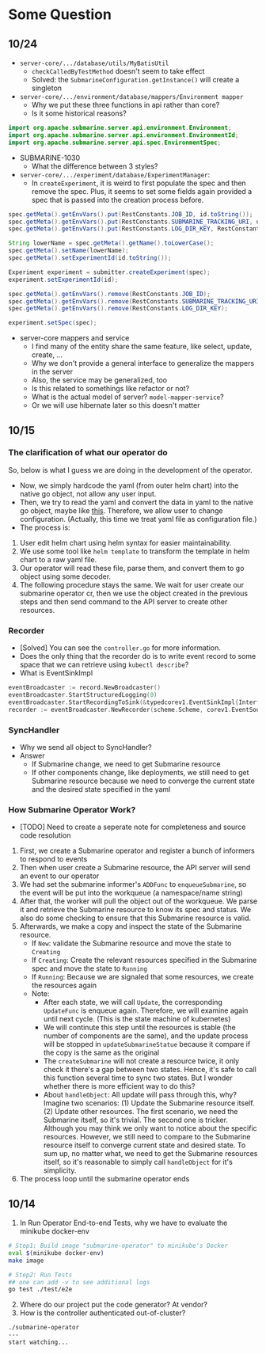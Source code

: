 # Some Question

## 10/24
- `server-core/.../database/utils/MyBatisUtil`
    - `checkCalledByTestMethod` doesn't seem to take effect
    - Solved: the `SubmarineConfiguration.getInstance()` will create a singleton
- `server-core/.../environment/database/mappers/Environment mapper`
    - Why we put these three functions in api rather than core?
    - Is it some historical reasons?
```java
import org.apache.submarine.server.api.environment.Environment;
import org.apache.submarine.server.api.environment.EnvironmentId;
import org.apache.submarine.server.api.spec.EnvironmentSpec;
```
- SUBMARINE-1030
    - What the difference between 3 styles?
- `server-core/.../experiment/database/ExperimentManager`:
    - In `createExperiment`, it is weird to first populate the spec and then remove the spec. Plus, it seems to set some fields again provided a spec that is passed into the creation process before.
```java
spec.getMeta().getEnvVars().put(RestConstants.JOB_ID, id.toString());
spec.getMeta().getEnvVars().put(RestConstants.SUBMARINE_TRACKING_URI, url);
spec.getMeta().getEnvVars().put(RestConstants.LOG_DIR_KEY, RestConstants.LOG_DIR_VALUE);

String lowerName = spec.getMeta().getName().toLowerCase();
spec.getMeta().setName(lowerName);
spec.getMeta().setExperimentId(id.toString());

Experiment experiment = submitter.createExperiment(spec);
experiment.setExperimentId(id);

spec.getMeta().getEnvVars().remove(RestConstants.JOB_ID);
spec.getMeta().getEnvVars().remove(RestConstants.SUBMARINE_TRACKING_URI);
spec.getMeta().getEnvVars().remove(RestConstants.LOG_DIR_KEY);

experiment.setSpec(spec);
```
- server-core mappers and service
    - I find many of the entity share the same feature, like select, update, create, ...
    - Why we don't provide a general interface to generalize the mappers in the server
    - Also, the service may be generalized, too
    - Is this related to somethings like refactor or not?
    - What is the actual model of server? `model-mapper-service`?
    - Or we will use hibernate later so this doesn't matter

## 10/15

### The clarification of what our operator do
So, below is what I guess we are doing in the development of the operator.
- Now, we simply hardcode the yaml (from outer helm chart) into the native go object, not allow any user input.
- Then, we try to read the yaml and convert the data in yaml to the native go object, maybe like [this](https://github.com/kubernetes/client-go/issues/193). Therefore, we allow user to change configuration. (Actually, this time we treat yaml file as configuration file.)
- The process is:
1. User edit helm chart using helm syntax for easier maintainability.
2. We use some tool like `helm template` to transform the template in helm chart to a raw yaml file.
3. Our operator will read these file, parse them, and convert them to go object using some decoder.
4. The following procedure stays the same. We wait for user create our submarine operator cr, then we use the object created in the previous steps and then send command to the API server to create other resources.

### Recorder
- [Solved] You can see the `controller.go` for more information.
- Does the only thing that the recorder do is to write event record to some space that we can retrieve using `kubectl describe`?
- What is EventSinkImpl
```go
eventBroadcaster := record.NewBroadcaster()
eventBroadcaster.StartStructuredLogging(0)
eventBroadcaster.StartRecordingToSink(&typedcorev1.EventSinkImpl{Interface: kubeclientset.CoreV1().Events("")})
recorder := eventBroadcaster.NewRecorder(scheme.Scheme, corev1.EventSource{Component: controllerAgentName})
```

### SyncHandler
- Why we send all object to SyncHandler?
- Answer
    - If Submarine change, we need to get Submarine resource
    - If other components change, like deployments, we still need to get Submarine resource because we need to converge the current state and the desired state specified in the yaml

### How Submarine Operator Work?
- [TODO] Need to create a seperate note for completeness and source code resolution
1. First, we create a Submarine operator and register a bunch of informers to respond to events
2. Then when user create a Submarine resource, the API server will send an event to our operator
3. We had set the submarine informer's `ADDFunc` to `enqueueSubmarine`, so the event will be put into the workqueue (a namespace/name string)
4. After that, the worker will pull the object out of the workqueue. We parse it and retrieve the Submarine resource to know its spec and status. We also do some checking to ensure that this Submarine resource is valid.
5. Afterwards, we make a copy and inspect the state of the Submarine resource.
    - If `New`: validate the Submarine resource and move the state to `Creating`
    - If `Creating`: Create the relevant resources specified in the Submarine spec and move the state to `Running`
    - If `Running`: Because we are signaled that some resources, we create the resources again
    - Note:
        - After each state, we will call `Update`, the corresponding `UpdateFunc` is enqueue again. Therefore, we will examine again until next cycle. (This is the state machine of kubernetes)
        - We will continute this step until the resources is stable (the number of components are the same), and the update process will be stopped in `updateSubmarineStatue` because it compare if the copy is the same as the original
        - The `createSubmarine` will not create a resource twice, it only check it there's a gap between two states. Hence, it's safe to call this function several time to sync two states. But I wonder whether there is more efficient way to do this?
        - About `handleObject`: All update will pass through this, why? Imagine two scenarios: (1) Update the Submarine resource itself. (2) Update other resources. The first scenario, we need the Submarine itself, so it's trivial. The second one is tricker. Although you may think we only want to notice about the specific resources. However, we still need to compare to the Submarine resource itself to converge current state and desired state. To sum up, no matter what, we need to get the Submarine resources itself, so it's reasonable to simply call `handleObject` for it's simplicity.
6. The process loop until the submarine operator ends

## 10/14
1. In Run Operator End-to-end Tests, why we have to evaluate the minikube docker-env
```bash
# Step1: Build image "submarine-operator" to minikube's Docker 
eval $(minikube docker-env)
make image

# Step2: Run Tests
## one can add -v to see additional logs
go test ./test/e2e
```
2. Where do our project put the code generator? At vendor?
3. How is the controller authenticated out-of-cluster?
```bash
./submarine-operator
---
start watching...
```